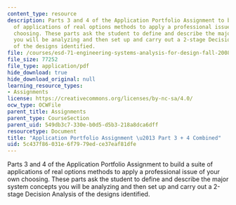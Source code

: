 ```yaml
---
content_type: resource
description: Parts 3 and 4 of the Application Portfolio Assignment to build a suite
  of applications of real options methods to apply a professional issue of your own
  choosing. These parts ask the student to define and describe the major system concepts
  you will be analyzing and then set up and carry out a 2-stage Decision Analysis
  of the designs identified.
file: /courses/esd-71-engineering-systems-analysis-for-design-fall-2008/5c437f86031e6f7979edce37eaf81dfe_ap_assn3_4.pdf
file_size: 77252
file_type: application/pdf
hide_download: true
hide_download_original: null
learning_resource_types:
- Assignments
license: https://creativecommons.org/licenses/by-nc-sa/4.0/
ocw_type: OCWFile
parent_title: Assignments
parent_type: CourseSection
parent_uid: 549db3c7-330e-b0d5-d5b3-218a8dca6dff
resourcetype: Document
title: "Application Portfolio Assignment \u2013 Part 3 + 4 Combined"
uid: 5c437f86-031e-6f79-79ed-ce37eaf81dfe
---
```

Parts 3 and 4 of the Application Portfolio Assignment to build a suite of applications of real options methods to apply a professional issue of your own choosing. These parts ask the student to define and describe the major system concepts you will be analyzing and then set up and carry out a 2-stage Decision Analysis of the designs identified.